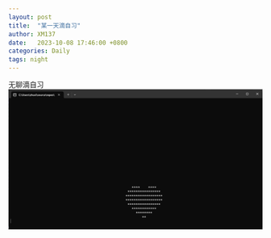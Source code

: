 ```yaml
---
layout: post
title:  "某一天滴自习"
author: XM137
date:   2023-10-08 17:46:00 +0800
categories: Daily
tags: night
---
```


无聊滴自习<br>
![4b203f268e6e414dfce6923aaf714e5.png](/assets/Daily-image/20231008/4b203f268e6e414dfce6923aaf714e5.png)